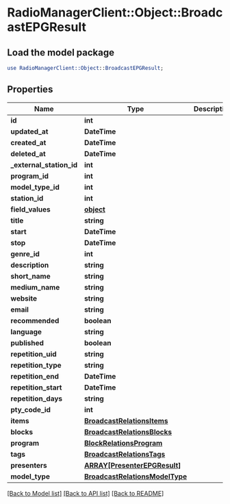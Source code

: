 # RadioManagerClient::Object::BroadcastEPGResult

## Load the model package
```perl
use RadioManagerClient::Object::BroadcastEPGResult;
```

## Properties
Name | Type | Description | Notes
------------ | ------------- | ------------- | -------------
**id** | **int** |  | 
**updated_at** | **DateTime** |  | 
**created_at** | **DateTime** |  | 
**deleted_at** | **DateTime** |  | 
**_external_station_id** | **int** |  | [optional] 
**program_id** | **int** |  | [optional] 
**model_type_id** | **int** |  | [optional] 
**station_id** | **int** |  | [optional] 
**field_values** | [**object**](.md) |  | [optional] 
**title** | **string** |  | [optional] 
**start** | **DateTime** |  | [optional] 
**stop** | **DateTime** |  | [optional] 
**genre_id** | **int** |  | [optional] 
**description** | **string** |  | [optional] 
**short_name** | **string** |  | [optional] 
**medium_name** | **string** |  | [optional] 
**website** | **string** |  | [optional] 
**email** | **string** |  | [optional] 
**recommended** | **boolean** |  | [optional] 
**language** | **string** |  | [optional] 
**published** | **boolean** |  | [optional] 
**repetition_uid** | **string** |  | [optional] 
**repetition_type** | **string** |  | [optional] 
**repetition_end** | **DateTime** |  | [optional] 
**repetition_start** | **DateTime** |  | [optional] 
**repetition_days** | **string** |  | [optional] 
**pty_code_id** | **int** |  | [optional] 
**items** | [**BroadcastRelationsItems**](BroadcastRelationsItems.md) |  | [optional] 
**blocks** | [**BroadcastRelationsBlocks**](BroadcastRelationsBlocks.md) |  | [optional] 
**program** | [**BlockRelationsProgram**](BlockRelationsProgram.md) |  | [optional] 
**tags** | [**BroadcastRelationsTags**](BroadcastRelationsTags.md) |  | [optional] 
**presenters** | [**ARRAY[PresenterEPGResult]**](PresenterEPGResult.md) |  | [optional] 
**model_type** | [**BroadcastRelationsModelType**](BroadcastRelationsModelType.md) |  | [optional] 

[[Back to Model list]](../README.md#documentation-for-models) [[Back to API list]](../README.md#documentation-for-api-endpoints) [[Back to README]](../README.md)


